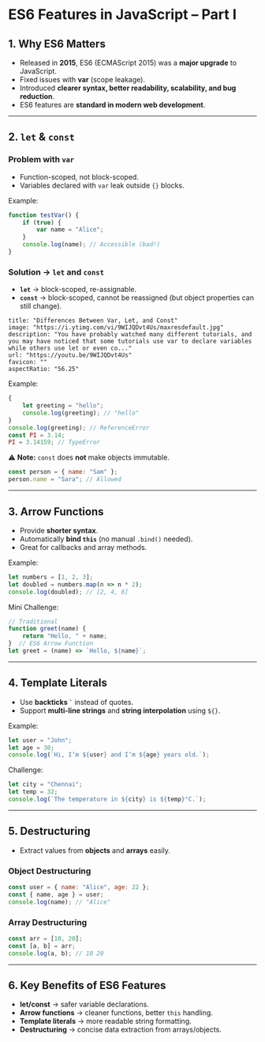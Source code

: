# ES6 Features in JavaScript – Part I

## 1. Why ES6 Matters

- Released in **2015**, ES6 (ECMAScript 2015) was a **major upgrade** to JavaScript.
- Fixed issues with **var** (scope leakage).
- Introduced **clearer syntax, better readability, scalability, and bug reduction**.
- ES6 features are **standard in modern web development**.

---

## 2. `let` & `const`

### Problem with `var`

- Function-scoped, not block-scoped.
- Variables declared with `var` leak outside `{}` blocks.

Example:

```js
function testVar() {   
	if (true) {     
		var name = "Alice";   
	}   
	console.log(name); // Accessible (bad!) 
}
```

### Solution → `let` and `const`

- **`let`** → block-scoped, re-assignable.
- **`const`** → block-scoped, cannot be reassigned (but object properties can still change).
```embed
title: "Differences Between Var, Let, and Const"
image: "https://i.ytimg.com/vi/9WIJQDvt4Us/maxresdefault.jpg"
description: "You have probably watched many different tutorials, and you may have noticed that some tutorials use var to declare variables while others use let or even co..."
url: "https://youtu.be/9WIJQDvt4Us"
favicon: ""
aspectRatio: "56.25"
```


Example:

```js
{   
	let greeting = "hello";   
	console.log(greeting); // "hello" 
} 
console.log(greeting); // ReferenceError  
const PI = 3.14; 
PI = 3.14159; // TypeError
```

⚠️ **Note:** `const` does **not** make objects immutable.

```js
const person = { name: "Sam" }; 
person.name = "Sara"; // Allowed
```

---

## 3. Arrow Functions

- Provide **shorter syntax**.
- Automatically **bind `this`** (no manual `.bind()` needed).
- Great for callbacks and array methods.

Example:

```js
let numbers = [1, 2, 3]; 
let doubled = numbers.map(n => n * 2); 
console.log(doubled); // [2, 4, 6]
```

Mini Challenge:

```js
// Traditional 
function greet(name) {   
	return "Hello, " + name; 
}  // ES6 Arrow Function 
let greet = (name) => `Hello, ${name}`;
```

---

## 4. Template Literals

- Use **backticks `` ` ``** instead of quotes.
- Support **multi-line strings** and **string interpolation** using `${}`.

Example:

```js
let user = "John"; 
let age = 30; 
console.log(`Hi, I’m ${user} and I’m ${age} years old.`);
```

Challenge:

```js
let city = "Chennai"; 
let temp = 32; 
console.log(`The temperature in ${city} is ${temp}°C.`);
```

---

## 5. Destructuring

- Extract values from **objects** and **arrays** easily.

### Object Destructuring

```js
const user = { name: "Alice", age: 22 }; 
const { name, age } = user; 
console.log(name); // "Alice"
```

### Array Destructuring

```js
const arr = [10, 20]; 
const [a, b] = arr; 
console.log(a, b); // 10 20
```

---

## 6. Key Benefits of ES6 Features

- **let/const** → safer variable declarations.
- **Arrow functions** → cleaner functions, better `this` handling.
- **Template literals** → more readable string formatting.
- **Destructuring** → concise data extraction from arrays/objects.